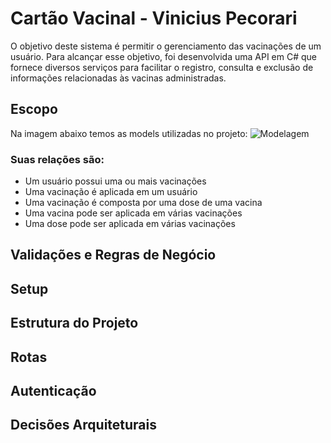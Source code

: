 # Cartão Vacinal - Vinicius Pecorari
O objetivo deste sistema é permitir o gerenciamento das vacinações de um usuário. Para alcançar esse objetivo, foi desenvolvida uma API em C# que fornece diversos serviços para facilitar o registro, consulta e exclusão de informações relacionadas às vacinas administradas.

## Escopo
Na imagem abaixo temos as models utilizadas no projeto:
![Modelagem](https://github.com/viniciuspecorari/Assets/blob/main/vaccination-card-uml.jpg)

### Suas relações são:
* Um usuário possui uma ou mais vacinações
* Uma vacinação é aplicada em um usuário
* Uma vacinação é composta por uma dose de uma vacina
* Uma vacina pode ser aplicada em várias vacinações
* Uma dose pode ser aplicada em várias vacinações

## Validações e Regras de Negócio
## Setup
## Estrutura do Projeto
## Rotas
## Autenticação
## Decisões Arquiteturais
